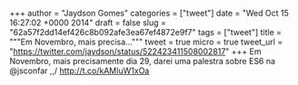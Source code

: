 
+++
author = "Jaydson Gomes"
categories = ["tweet"]
date = "Wed Oct 15 16:27:02 +0000 2014"
draft = false
slug = "62a57f2dd14ef426c8b092afe3ea67ef4872e9f7"
tags = ["tweet"]
title = """Em Novembro, mais precisa..."""
tweet = true
micro = true
tweet_url = "https://twitter.com/jaydson/status/522423411508002817"
+++
Em Novembro, mais precisamente dia 29, darei uma palestra sobre ES6 na @jsconfar \,,/ http://t.co/kAMIuW1xOa
